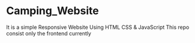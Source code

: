 # Camping_Website
It is a simple Responsive Website Using HTML CSS &amp; JavaScript
This repo consist only the frontend currently